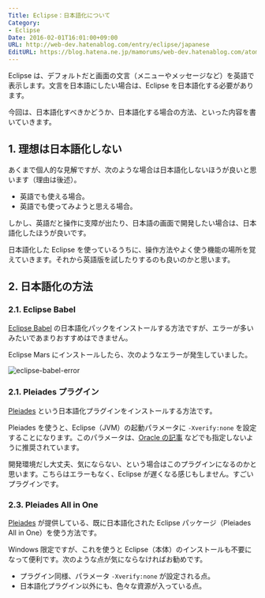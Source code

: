 ```yaml
---
Title: Eclipse：日本語化について
Category:
- Eclipse
Date: 2016-02-01T16:01:00+09:00
URL: http://web-dev.hatenablog.com/entry/eclipse/japanese
EditURL: https://blog.hatena.ne.jp/mamorums/web-dev.hatenablog.com/atom/entry/10328749687179019141
---
```


Eclipse は、デフォルトだと画面の文言（メニューやメッセージなど）を英語で表示します。文言を日本語にしたい場合は、Eclipse を日本語化する必要があります。

今回は、日本語化すべきかどうか、日本語化する場合の方法、といった内容を書いていきます。


## 1. 理想は日本語化しない
あくまで個人的な見解ですが、次のような場合は日本語化しないほうが良いと思います（理由は後述）。

- 英語でも使える場合。
- 英語でも使ってみようと思える場合。

しかし、英語だと操作に支障が出たり、日本語の画面で開発したい場合は、日本語化したほうが良いです。

日本語化した Eclipse を使っているうちに、操作方法やよく使う機能の場所を覚えていきます。それから英語版を試したりするのも良いのかと思います。


## 2. 日本語化の方法
### 2.1. Eclipse Babel
[Eclipse Babel](http://www.eclipse.org/babel/) の日本語化パックをインストールする方法ですが、エラーが多いみたいであまりおすすめはできません。

Eclipse Mars にインストールしたら、次のようなエラーが発生していました。

![eclipse-babel-error](http://cdn-ak.f.st-hatena.com/images/fotolife/m/mamorums/20160814/20160814091103.png)


### 2.1. Pleiades プラグイン
[Pleiades](http://mergedoc.osdn.jp/) という日本語化プラグインをインストールする方法です。

Pleiades を使うと、Eclipse（JVM）の起動パラメータに `-Xverify:none` を設定することになります。このパラメータは、[Oracle の記事](https://blogs.oracle.com/buck/entry/never_disable_bytecode_verification_in) などでも指定しないように推奨されています。

開発環境だし大丈夫、気にならない、という場合はこのプラグインになるのかと思います。こちらはエラーもなく、Eclipse が遅くなる感じもしません。すごいプラグインです。


### 2.3. Pleiades All in One
[Pleiades](http://mergedoc.osdn.jp/) が提供している、既に日本語化された Eclipse パッケージ（Pleiades All in One）を使う方法です。

Windows 限定ですが、これを使うと Eclipse（本体）のインストールも不要になって便利です。次のような点が気にならなければお勧めです。

- プラグイン同様、パラメータ `-Xverify:none` が設定される点。
- 日本語化プラグイン以外にも、色々な資源が入っている点。

